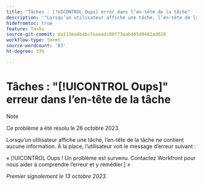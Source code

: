 ```yaml
---
title: "Tâches : [!UICONTROL Oups] error dans l’en-tête de la tâche"
description: '"Lorsqu’un utilisateur affiche une tâche, l’en-tête de la tâche ne contient aucune information. À la place, l’utilisateur voit un message "Whoops".'
hidefromtoc: true
feature: Tasks
source-git-commit: da113ea4babc7eaeadc80f73aabd45d9482ad620
workflow-type: tm+mt
source-wordcount: '83'
ht-degree: 33%

---
```



# Tâches : &quot;[!UICONTROL Oups]&quot; erreur dans l’en-tête de la tâche

>[!NOTE]
>
>Ce problème a été résolu le 26 octobre 2023.

Lorsqu’un utilisateur affiche une tâche, l’en-tête de la tâche ne contient aucune information. À la place, l’utilisateur voit le message d’erreur suivant :

« [!UICONTROL Oups ! Un problème est survenu. Contactez Workfront pour nous aider à comprendre l’erreur et y remédier.] »


_Premier signalement le 13 octobre 2023._
